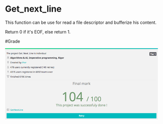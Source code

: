 # Get_next_line

This function can be use for read a file descriptor and bufferize his content. 

Return 0 if it's EOF, else return 1.

#Grade

![Grade image](/get_next_line_grade.tiff)
